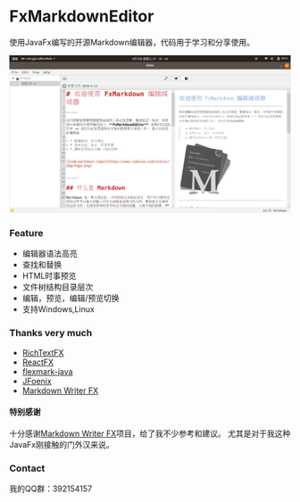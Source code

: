 # FxMarkdownEditor #

使用JavaFx编写的开源Markdown编辑器，代码用于学习和分享使用。

![image](image.png)
### Feature ###

* 编辑器语法高亮
* 查找和替换
* HTML时事预览
* 文件树结构目录层次
* 编辑，预览，编辑/预览切换
* 支持Windows,Linux

### Thanks very much ###

* [RichTextFX](https://github.com/FXMisc/RichTextFX)
* [ReactFX](https://github.com/TomasMikula/ReactFX)
* [flexmark-java](https://github.com/vsch/flexmark-java)
* [JFoenix](https://github.com/jfoenixadmin/JFoenix)
* [Markdown Writer FX](https://github.com/JFormDesigner/markdown-writer-fx)

#### 特别感谢 ####
十分感谢[Markdown Writer FX](https://github.com/JFormDesigner/markdown-writer-fx)项目，给了我不少参考和建议。
尤其是对于我这种JavaFx刚接触的门外汉来说。

### Contact ###

我的QQ群：392154157
